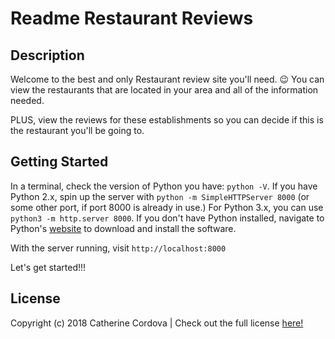 # Readme Restaurant Reviews  

## Description

Welcome to the best and only Restaurant review site you'll need. 😉
You can view the restaurants that are located in your area and all of the information needed.

PLUS, view the reviews for these establishments so you can decide if this is the restaurant you'll be going to.

## Getting Started

In a terminal, check the version of Python you have: `python -V`. If you have Python 2.x, spin up the server with `python -m SimpleHTTPServer 8000` (or some other port, if port 8000 is already in use.) For Python 3.x, you can use `python3 -m http.server 8000`. If you don't have Python installed, navigate to Python's [website](https://www.python.org/) to download and install the software.

With the server running, visit `http://localhost:8000`


Let's get started!!!

## License
Copyright (c) 2018 Catherine Cordova | Check out the full license [here!](https://github.com/Ccordova41/mws-restaurant-stage-1/blob/master/LICENSE)
